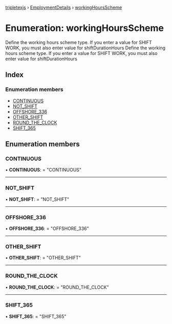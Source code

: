 [tripletexjs](../README.md) › [EmploymentDetails](../modules/employmentdetails.md) › [workingHoursScheme](employmentdetails.workinghoursscheme.md)

# Enumeration: workingHoursScheme

Define the working hours scheme type. If you enter a value for SHIFT WORK, you must also enter value for shiftDurationHours
Define the working hours scheme type. If you enter a value for SHIFT WORK, you must also enter value for shiftDurationHours

## Index

### Enumeration members

* [CONTINUOUS](employmentdetails.workinghoursscheme.md#continuous)
* [NOT_SHIFT](employmentdetails.workinghoursscheme.md#not_shift)
* [OFFSHORE_336](employmentdetails.workinghoursscheme.md#offshore_336)
* [OTHER_SHIFT](employmentdetails.workinghoursscheme.md#other_shift)
* [ROUND_THE_CLOCK](employmentdetails.workinghoursscheme.md#round_the_clock)
* [SHIFT_365](employmentdetails.workinghoursscheme.md#shift_365)

## Enumeration members

###  CONTINUOUS

• **CONTINUOUS**: = "CONTINUOUS"

___

###  NOT_SHIFT

• **NOT_SHIFT**: = "NOT_SHIFT"

___

###  OFFSHORE_336

• **OFFSHORE_336**: = "OFFSHORE_336"

___

###  OTHER_SHIFT

• **OTHER_SHIFT**: = "OTHER_SHIFT"

___

###  ROUND_THE_CLOCK

• **ROUND_THE_CLOCK**: = "ROUND_THE_CLOCK"

___

###  SHIFT_365

• **SHIFT_365**: = "SHIFT_365"
